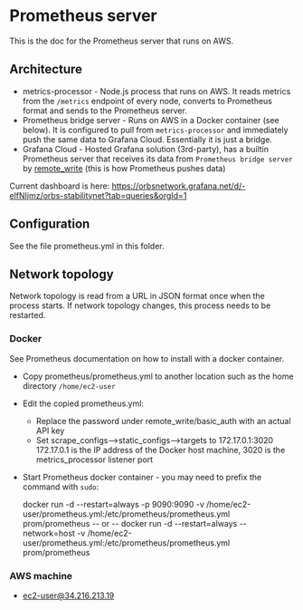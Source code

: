 # Prometheus server

This is the doc for the Prometheus server that runs on AWS.

## Architecture
* metrics-processor - Node.js process that runs on AWS. It reads metrics from the `/metrics` endpoint of every node, converts to Prometheus format and sends to the Prometheus server.
* Prometheus bridge server - Runs on AWS in a Docker container (see below). It is configured to pull from `metrics-processor` and immediately push the same data to Grafana Cloud. Essentially it is just a bridge.
* Grafana Cloud - Hosted Grafana solution (3rd-party), has a builtin Prometheus server that receives its data from `Prometheus bridge server` by [remote_write](https://prometheus.io/docs/prometheus/latest/configuration/configuration/#remote_write) (this is how Prometheus pushes data)

Current dashboard is here: https://orbsnetwork.grafana.net/d/-elfNIjmz/orbs-stabilitynet?tab=queries&orgId=1

## Configuration

See the file prometheus.yml in this folder.

## Network topology
Network topology is read from a URL in JSON format once when the process starts. If network topology changes, this process needs to be restarted.

### Docker
See Prometheus documentation on how to install with a docker container.
* Copy prometheus/prometheus.yml to another location such as the home directory `/home/ec2-user`
* Edit the copied prometheus.yml:
  * Replace the password under remote_write/basic_auth with an actual API key
  * Set scrape_configs-->static_configs-->targets to 172.17.0.1:3020
  172.17.0.1 is the IP address of the Docker host machine, 3020 is the metrics_processor listener port
* Start Prometheus docker container - you may need to prefix the command with `sudo`:

    docker run -d --restart=always -p 9090:9090 -v /home/ec2-user/prometheus.yml:/etc/prometheus/prometheus.yml prom/prometheus
    -- or --
    docker run -d --restart=always --network=host -v /home/ec2-user/prometheus.yml:/etc/prometheus/prometheus.yml prom/prometheus

### AWS machine
* ec2-user@34.216.213.19

